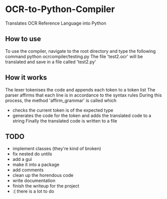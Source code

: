 # OCR-to-Python-Compiler
Translates OCR Reference Language into Python


## How to use
To use the compiler, navigate to the root directory and type the following command
  python ocrcompiler/testing.py
The file 'test2.ocr' will be translated and save in a file called 'test2.py'


## How it works
The lexer tokenises the code and appends each token to a token list
The parser affirms that each line is in accordance to the syntax rules
During this process, the method 'affirm_grammar' is called which
- checks the current token is of the expected type
- generates the code for the token and adds the translated code to a string
Finally the translated code is written to a file


## TODO
  - implement classes (they're kind of broken)
  - fix nested do untils
  - add a gui
  - make it into a package
  - add comments
  - clean up the horendous code
  - write documentation
  - finish the writeup for the project
  - :( there is a lot to do 
